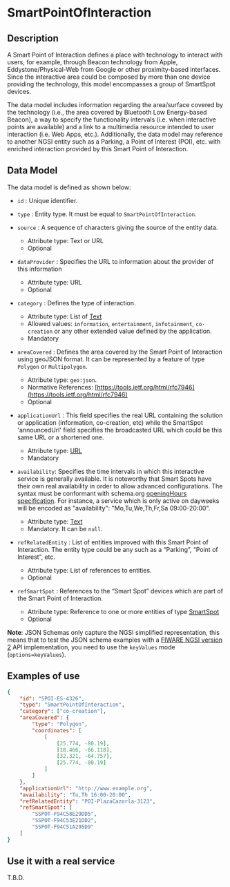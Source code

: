 # SmartPointOfInteraction

## Description

A Smart Point of Interaction defines a place with technology to interact with
users, for example, through Beacon technology from Apple, Eddystone/Physical-Web
from Google or other proximity-based interfaces. Since the interactive area
could be composed by more than one device providing the technology, this model
encompasses a group of SmartSpot devices.

The data model includes information regarding the area/surface covered by the
technology (i.e., the area covered by Bluetooth Low Energy-based Beacon), a way
to specify the functionality intervals (i.e. when interactive points are
available) and a link to a multimedia resource intended to user interaction
(i.e. Web Apps, etc.). Additionally, the data model may reference to another
NGSI entity such as a Parking, a Point of Interest (POI), etc. with enriched
interaction provided by this Smart Point of Interaction.

## Data Model

The data model is defined as shown below:

- `id` : Unique identifier.

- `type` : Entity type. It must be equal to `SmartPointOfInteraction`.

- `source` : A sequence of characters giving the source of the entity data.
  - Attribute type: Text or URL
  - Optional

- `dataProvider` : Specifies the URL to information about the provider of this information
  - Attribute type: URL
  - Optional

- `category` : Defines the type of interaction.

  - Attribute type: List of [Text](http://schema.org/Text)
  - Allowed values: `information`, `entertainment`, `infotainment`,
        `co-creation` or any other extended value defined by the application.
  - Mandatory

- `areaCovered` : Defines the area covered by the Smart Point of Interaction
    using geoJSON format. It can be represented by a feature of type `Polygon`
    or `Multipolygon`.

  - Attribute type: `geo:json`.
  - Normative References:
        [https://tools.ietf.org/html/rfc7946](https://tools.ietf.org/html/rfc7946)
  - Optional

- `applicationUrl` : This field specifies the real URL containing the solution
    or application (information, co-creation, etc) while the SmartSpot
    'announcedUrl' field specifies the broadcasted URL which could be this same
    URL or a shortened one.

  - Attribute type: [URL](https://schema.org/URL)
  - Mandatory

- `availability`: Specifies the time intervals in which this interactive
    service is generally available. It is noteworthy that Smart Spots have their
    own real availability in order to allow advanced configurations. The syntax
    must be conformant with schema.org
    [openingHours specification](https://schema.org/openingHours). For instance,
    a service which is only active on dayweeks will be encoded as
    "availability": "Mo,Tu,We,Th,Fr,Sa 09:00-20:00".

  - Attribute type: [Text](https://schema.org/Text)
  - Mandatory. It can be `null`.

- `refRelatedEntity` : List of entities improved with this Smart Point of
    Interaction. The entity type could be any such as a “Parking”, “Point of
    Interest”, etc.

  - Attribute type: List of references to entities.
  - Optional

- `refSmartSpot` : References to the “Smart Spot” devices which are part of
    the Smart Point of Interaction.
  - Attribute type: Reference to one or more entities of type
        [SmartSpot](../../SmartSpot/doc/spec.md)
  - Optional

**Note**: JSON Schemas only capture the NGSI simplified representation, this
means that to test the JSON schema examples with a
[FIWARE NGSI version 2](http://fiware.github.io/specifications/ngsiv2/stable)
API implementation, you need to use the `keyValues` mode (`options=keyValues`).

## Examples of use

```json
{
    "id": "SPOI-ES-4326",
    "type": "SmartPointOfInteraction",
    "category": ["co-creation"],
    "areaCovered": {
        "type": "Polygon",
        "coordinates": [
            [
                [25.774, -80.19],
                [18.466, -66.118],
                [32.321, -64.757],
                [25.774, -80.19]
            ]
        ]
    },
    "applicationUrl": "http://www.example.org",
    "availability": "Tu,Th 16:00-20:00",
    "refRelatedEntity": "POI-PlazaCazorla-3123",
    "refSmartSpot": [
        "SSPOT-F94C58E29DD5",
        "SSPOT-F94C53E21DD2",
        "SSPOT-F94C51A295D9"
    ]
}
```

## Use it with a real service

T.B.D.

